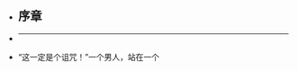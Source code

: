 - ## 序章
-
  -------------------------------------------------------------------------------------------------
- “这一定是个诅咒！”一个男人，站在一个